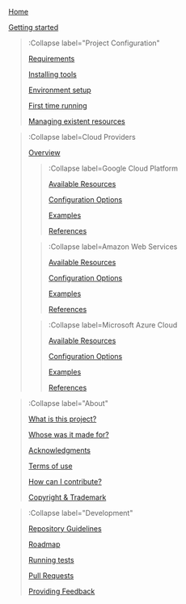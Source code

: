 [Home](/)

[Getting started](/docs/setup/getting-started)

> :Collapse label="Project Configuration"
>
> [Requirements](/docs/setup/requirements)
>
> [Installing tools](/docs/setup/installing)
>
> [Environment setup](/docs/setup/environment)
>
> [First time running](/docs/setup/first-run)
>
> [Managing existent resources](/docs/setup/management)

> :Collapse label=Cloud Providers
>
> [Overview](/docs/resources/references)
>
> > :Collapse label=Google Cloud Platform
> >
> > [Available Resources](/docs/resources/providers/gcp#resources)
> >
> > [Configuration Options](/docs/resources/providers/gcp#options)
> >
> > [Examples](/docs/resources/providers/gcp#examples)
> >
> > [References](/docs/resources/providers/gcp#references)
>
> > :Collapse label=Amazon Web Services
> >
> > [Available Resources](/docs/resources/providers/aws#resources)
> >
> > [Configuration Options](/docs/resources/providers/aws#options)
> >
> > [Examples](/docs/resources/providers/aws#examples)
> >
> > [References](/docs/resources/providers/aws#references)
>
> > :Collapse label=Microsoft Azure Cloud
> >
> > [Available Resources](/docs/resources/providers/azure#resources)
> >
> > [Configuration Options](/docs/resources/providers/azure#options)
> >
> > [Examples](/docs/resources/providers/azure#examples)
> >
> > [References](/docs/resources/providers/azure#references)

> :Collapse label="About"
>
> [What is this project?](/docs/intro/what-is)
>
> [Whose was it made for?](/docs/intro/about)
>
> [Acknowledgments](/docs/intro/thanks)
>
> [Terms of use](/docs/intro/terms)
>
> [How can I contribute?](/docs/intro/contributions)
>
> [Copyright & Trademark](/docs/intro/legal)

> :Collapse label="Development"
>
> [Repository Guidelines](/docs/development/guidelines)
>
> [Roadmap](/docs/development/roadmap)
>
> [Running tests](/docs/development/tests)
>
> [Pull Requests](/docs/development/prs)
>
> [Providing Feedback](/docs/development/contact)

<br><br>
